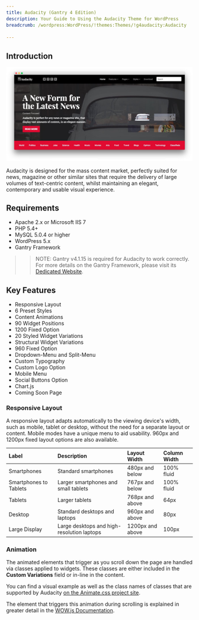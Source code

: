 ```yaml
---
title: Audacity (Gantry 4 Edition)
description: Your Guide to Using the Audacity Theme for WordPress
breadcrumb: /wordpress:WordPress/!themes:Themes/!g4audacity:Audacity

---
```


Introduction
-----

![Audacity](assets/audacity.jpeg)

Audacity is designed for the mass content market, perfectly suited for news, magazine or other similar sites that require the delivery of large volumes of text-centric content, whilst maintaining an elegant, contemporary and usable visual experience.

Requirements
-----

* Apache 2.x or Microsoft IIS 7
* PHP 5.4+
* MySQL 5.0.4 or higher
* WordPress 5.x
* Gantry Framework

>> NOTE: Gantry v4.1.15 is required for Audacity to work correctly. For more details on the Gantry Framework, please visit its [Dedicated Website](http://www.gantry.org/).

Key Features
-----

* Responsive Layout
* 6 Preset Styles
* Content Animations
* 90 Widget Positions
* 1200 Fixed Option
* 20 Styled Widget Variations
* Structural Widget Variations
* 960 Fixed Option
* Dropdown-Menu and Split-Menu
* Custom Typography
* Custom Logo Option
* Mobile Menu
* Social Buttons Option
* Chart.js
* Coming Soon Page

### Responsive Layout

A responsive layout adapts automatically to the viewing device's width, such as mobile, tablet or desktop, without the need for a separate layout or content. Mobile modes have a unique menu to aid usability. 960px and 1200px fixed layout options are also available.

| Label                  | Description                                | Layout Width     | Column Width |
| :----------            | :----------                                | :----------      | :----------  |
| Smartphones            | Standard smartphones                       | 480px and below  | 100% fluid   |
| Smartphones to Tablets | Larger smartphones and small tablets       | 767px and below  | 100% fluid   |
| Tablets                | Larger tablets                             | 768px and above  | 64px         |
| Desktop                | Standard desktops and laptops              | 960px and above  | 80px         |
| Large Display          | Large desktops and high-resolution laptops | 1200px and above | 100px        |

### Animation

The animated elements that trigger as you scroll down the page are handled via classes applied to widgets. These classes are either included in the **Custom Variations** field or in-line in the content.

You can find a visual example as well as the class names of classes that are supported by Audacity [on the Animate.css project site](http://daneden.github.io/animate.css/).

The element that triggers this animation during scrolling is explained in greater detail in the [WOW.js Documentation](http://mynameismatthieu.com/WOW/docs.html).
